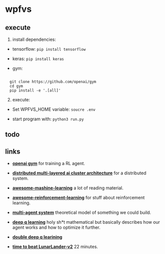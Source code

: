 # wpfvs

## execute

1. install dependencies:
  
  - tensorflow: <code>pip install tensorflow</code>

  - keras: <code>pip install keras</code>
  
  - gym: 
<code>
  git clone https://github.com/openai/gym
  cd gym
  pip install -e '.[all]'
</code>

2. execute: 

  - Set WPFVS\_HOME variable: <code>soucre .env</code>

  - start program with: <code>python3 run.py</code>
 
## todo

## links

- **[openai gym](http://gym.openai.com)** for training a RL agent.

- **[distributed multi-layered ai cluster architecture](https://medium.com/adhive/distributed-multi-layered-ai-cluster-architecture-4576497ec27c)**
for a distributed system.

- **[awesome-mashine-learning](https://github.com/josephmisiti/awesome-machine-learning)** a lot of reading material.

- **[awesome-reinforcement-learning](https://github.com/aikorea/awesome-rl#human-computer-interaction)** for stuff about reinforcement learning.

- **[multi-agent system](https://en.wikipedia.org/wiki/Multi-agent_system)** theoretical model of something we could build.

- **[deep q learning](http://rll.berkeley.edu/deeprlcourse/f17docs/lecture_7_advanced_q_learning.pdf)** holy sh\*t mathematical but basically describes how our agent works and how to optimize it further.

- **[double deep q learining](https://arxiv.org/pdf/1509.06461.pdf)**

- **[time to beat LunarLander-v2](https://gym.openai.com/evaluations/eval_FbKq5MxAS9GlvB7W6ioJkg/)** 22 minutes.
